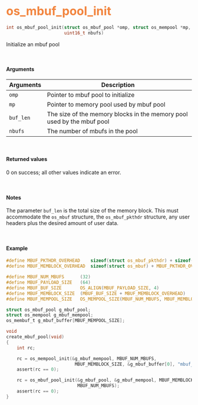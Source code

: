## <font color="#F2853F" style="font-size:24pt">os_mbuf_pool_init</font>

```c
int os_mbuf_pool_init(struct os_mbuf_pool *omp, struct os_mempool *mp, uint16_t buf_len, 
                      uint16_t nbufs)
```

Initialize an mbuf pool

<br>

#### Arguments

| Arguments | Description |
|-----------|-------------|
| `omp` | Pointer to mbuf pool to initialize |
| `mp` | Pointer to memory pool used by mbuf pool |
| `buf_len` | The size of the memory blocks in the memory pool used by the mbuf pool |
| `nbufs` | The number of mbufs in the pool |

<br>

#### Returned values
0 on success; all other values indicate an error.

<br>

#### Notes
The parameter `buf_len` is the total size of the memory block. This must accommodate the `os_mbuf` structure, the `os_mbuf_pkthdr` structure, any user headers plus the desired amount of user data.

<br>

#### Example

```c
#define MBUF_PKTHDR_OVERHEAD    sizeof(struct os_mbuf_pkthdr) + sizeof(struct user_hdr)
#define MBUF_MEMBLOCK_OVERHEAD  sizeof(struct os_mbuf) + MBUF_PKTHDR_OVERHEAD

#define MBUF_NUM_MBUFS      (32)
#define MBUF_PAYLOAD_SIZE   (64)
#define MBUF_BUF_SIZE       OS_ALIGN(MBUF_PAYLOAD_SIZE, 4)
#define MBUF_MEMBLOCK_SIZE  (MBUF_BUF_SIZE + MBUF_MEMBLOCK_OVERHEAD)
#define MBUF_MEMPOOL_SIZE   OS_MEMPOOL_SIZE(MBUF_NUM_MBUFS, MBUF_MEMBLOCK_SIZE)

struct os_mbuf_pool g_mbuf_pool; 
struct os_mempool g_mbuf_mempool;
os_membuf_t g_mbuf_buffer[MBUF_MEMPOOL_SIZE];

void
create_mbuf_pool(void)
{
    int rc;

    rc = os_mempool_init(&g_mbuf_mempool, MBUF_NUM_MBUFS, 
                          MBUF_MEMBLOCK_SIZE, &g_mbuf_buffer[0], "mbuf_pool");
    assert(rc == 0);

    rc = os_mbuf_pool_init(&g_mbuf_pool, &g_mbuf_mempool, MBUF_MEMBLOCK_SIZE, 
                           MBUF_NUM_MBUFS);
    assert(rc == 0);
}
```


